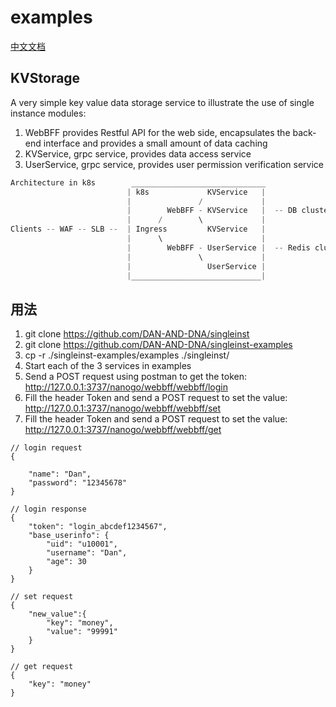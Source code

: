 # examples

[中文文档](README_cn.md)

## KVStorage
A very simple key value data storage service to illustrate the use of single instance modules:

1. WebBFF provides Restful API for the web side, encapsulates the back-end interface and provides a small amount of data caching
2. KVService, grpc service, provides data access service
3. UserService, grpc service, provides user permission verification service

```c++
Architecture in k8s        ______________________________ 
                          | k8s             KVService   |
                          |               /             |  
                          |        WebBFF - KVService   |  -- DB clusters
                          |      /        \             |
Clients -- WAF -- SLB --  | Ingress         KVService   | 
                          |      \                      |
                          |        WebBFF - UserService |  -- Redis clusters
                          |               \             |
                          |                 UserService |
                          |_____________________________|
```

## 用法
1. git clone https://github.com/DAN-AND-DNA/singleinst 
2. git clone https://github.com/DAN-AND-DNA/singleinst-examples
3. cp -r ./singleinst-examples/examples ./singleinst/
4. Start each of the 3 services in examples
5. Send a POST request using postman to get the token:  
    http://127.0.0.1:3737/nanogo/webbff/webbff/login 
6. Fill the header Token and send a POST request to set the value:  
    http://127.0.0.1:3737/nanogo/webbff/webbff/set 
7. Fill the header Token and send a POST request to set the value:   
    http://127.0.0.1:3737/nanogo/webbff/webbff/get

```golang
// login request
{
    
    "name": "Dan",
    "password": "12345678"
}

// login response
{
    "token": "login_abcdef1234567",
    "base_userinfo": {
        "uid": "u10001",
        "username": "Dan",
        "age": 30
    }
}

// set request
{
    "new_value":{
        "key": "money",
        "value": "99991"
    }
}

// get request
{
    "key": "money"
}
```
